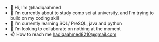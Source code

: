 - 👋 Hi, I’m @hadiqaahmed
- 👀 I’m currently about to study comp sci at university, and I'm trying to build on my coding skill 
- 🌱 I’m currently learning SQL/ PreSQL, java and python 
- 💞️ I’m looking to collaborate on nothing at the moment
- 📫 How to reach me hadiqaahmed8210@gmail.com 

<!---
hadiqaahmed/hadiqaahmed is a ✨ special ✨ repository because its `README.md` (this file) appears on your GitHub profile.
You can click the Preview link to take a look at your changes.
--->
